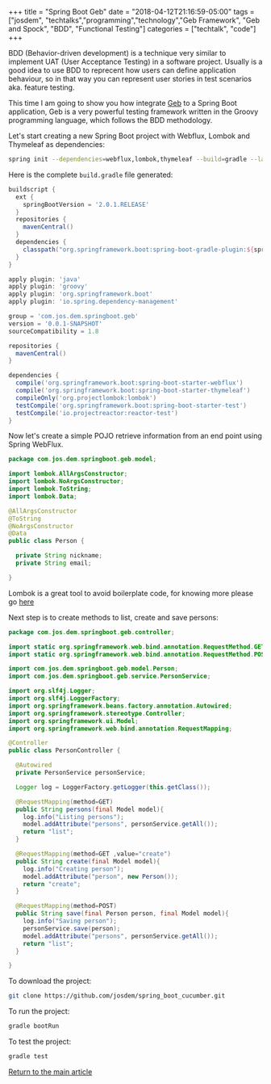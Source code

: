 +++
title =  "Spring Boot Geb"
date = "2018-04-12T21:16:59-05:00"
tags = ["josdem", "techtalks","programming","technology","Geb Framework", "Geb and Spock", "BDD", "Functional Testing"]
categories = ["techtalk", "code"]
+++

BDD (Behavior-driven development) is a technique very similar to implement UAT (User Acceptance Testing) in a software project. Usually is a good idea to use BDD to reprecent how users can define application behaviour, so in that way you can represent user stories in test scenarios aka. feature testing.

This time I am going to show you how integrate [Geb](http://www.gebish.org/) to a Spring Boot application, Geb is a very powerful testing framework written in the Groovy programming language, which follows the BDD methodology.

Let's start creating a new Spring Boot project with Webflux, Lombok and Thymeleaf as dependencies:

```bash
spring init --dependencies=webflux,lombok,thymeleaf --build=gradle --language=java spring-boot-geb
```

Here is the complete `build.gradle` file generated:

```groovy
buildscript {
  ext {
    springBootVersion = '2.0.1.RELEASE'
  }
  repositories {
    mavenCentral()
  }
  dependencies {
    classpath("org.springframework.boot:spring-boot-gradle-plugin:${springBootVersion}")
  }
}

apply plugin: 'java'
apply plugin: 'groovy'
apply plugin: 'org.springframework.boot'
apply plugin: 'io.spring.dependency-management'

group = 'com.jos.dem.springboot.geb'
version = '0.0.1-SNAPSHOT'
sourceCompatibility = 1.8

repositories {
  mavenCentral()
}

dependencies {
  compile('org.springframework.boot:spring-boot-starter-webflux')
  compile('org.springframework.boot:spring-boot-starter-thymeleaf')
  compileOnly('org.projectlombok:lombok')
  testCompile('org.springframework.boot:spring-boot-starter-test')
  testCompile('io.projectreactor:reactor-test')
}
```

Now let's create a simple POJO retrieve information from an end point using Spring WebFlux.

```java
package com.jos.dem.springboot.geb.model;

import lombok.AllArgsConstructor;
import lombok.NoArgsConstructor;
import lombok.ToString;
import lombok.Data;

@AllArgsConstructor
@ToString
@NoArgsConstructor
@Data
public class Person {

  private String nickname;
  private String email;

}
```

Lombok is a great tool to avoid boilerplate code, for knowing more please go [here](https://projectlombok.org/)

Next step is to create methods to list, create and save persons:

```java
package com.jos.dem.springboot.geb.controller;

import static org.springframework.web.bind.annotation.RequestMethod.GET;
import static org.springframework.web.bind.annotation.RequestMethod.POST;

import com.jos.dem.springboot.geb.model.Person;
import com.jos.dem.springboot.geb.service.PersonService;

import org.slf4j.Logger;
import org.slf4j.LoggerFactory;
import org.springframework.beans.factory.annotation.Autowired;
import org.springframework.stereotype.Controller;
import org.springframework.ui.Model;
import org.springframework.web.bind.annotation.RequestMapping;

@Controller
public class PersonController {

  @Autowired
  private PersonService personService;

  Logger log = LoggerFactory.getLogger(this.getClass());

  @RequestMapping(method=GET)
  public String persons(final Model model){
    log.info("Listing persons");
    model.addAttribute("persons", personService.getAll());
    return "list";
  }

  @RequestMapping(method=GET ,value="create")
  public String create(final Model model){
    log.info("Creating person");
    model.addAttribute("person", new Person());
    return "create";
  }

  @RequestMapping(method=POST)
  public String save(final Person person, final Model model){
    log.info("Saving person");
    personService.save(person);
    model.addAttribute("persons", personService.getAll());
    return "list";
  }

}
```



To download the project:

```bash
git clone https://github.com/josdem/spring_boot_cucumber.git
```

To run the project:

```bash
gradle bootRun
```

To test the project:

```bash
gradle test
```

[Return to the main article](/techtalk/spring)
